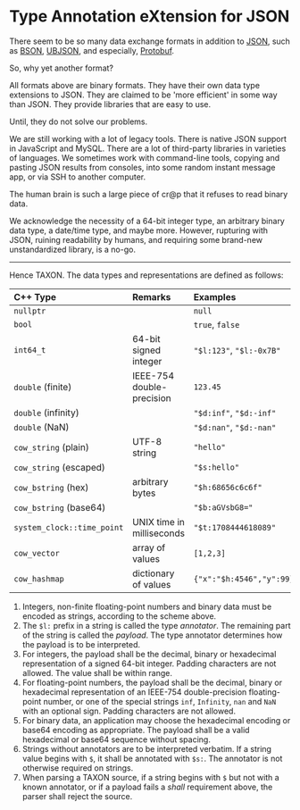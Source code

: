 # Type Annotation eXtension for JSON

There seem to be so many data exchange formats in addition to [JSON](https://www.json.org/),
such as [BSON](https://www.json.org/), [UBJSON](https://ubjson.org/), and especially,
[Protobuf](https://protobuf.dev/).

So, why yet another format?

All formats above are binary formats. They have their own data type extensions
to JSON. They are claimed to be 'more efficient' in some way than JSON. They
provide libraries that are easy to use.

Until, they do not solve our problems.

We are still working with a lot of legacy tools. There is native JSON support
in JavaScript and MySQL. There are a lot of third-party libraries in varieties
of languages. We sometimes work with command-line tools, copying and pasting
JSON results from consoles, into some random instant message app, or via SSH
to another computer.

The human brain is such a large piece of cr@p that it refuses to read binary
data.

We acknowledge the necessity of a 64-bit integer type, an arbitrary binary data
type, a date/time type, and maybe more. However, rupturing with JSON, ruining
readability by humans, and requiring some brand-new unstandardized library, is
a no-go.

---

Hence TAXON. The data types and representations are defined as follows:

|C++ Type                    |Remarks                    |Examples                  |
|:---------------------------|:--------------------------|:-------------------------|
|`nullptr`                   |                           |`null`                    |
|`bool`                      |                           |`true`, `false`           |
|`int64_t`                   |64-bit signed integer      |`"$l:123"`, `"$l:-0x7B"`  |
|`double` (finite)           |IEEE-754 double-precision  |`123.45`                  |
|`double` (infinity)         |                           |`"$d:inf"`, `"$d:-inf"`   |
|`double` (NaN)              |                           |`"$d:nan"`, `"$d:-nan"`   |
|`cow_string` (plain)        |UTF-8 string               |`"hello"`                 |
|`cow_string` (escaped)      |                           |`"$s:hello"`              |
|`cow_bstring` (hex)         |arbitrary bytes            |`"$h:68656c6c6f"`         |
|`cow_bstring` (base64)      |                           |`"$b:aGVsbG8="`           |
|`system_clock::time_point`  |UNIX time in milliseconds  |`"$t:1708444618089"`      |
|`cow_vector`                |array of values            |`[1,2,3]`                 |
|`cow_hashmap`               |dictionary of values       |`{"x":"$h:4546","y":99}`  |

1. Integers, non-finite floating-point numbers and binary data must be encoded
   as strings, according to the scheme above.
2. The `$l:` prefix in a string is called the type _annotator_. The remaining
   part of the string is called the _payload_. The type annotator determines
   how the payload is to be interpreted.
3. For integers, the payload shall be the decimal, binary or hexadecimal
   representation of a signed 64-bit integer. Padding characters are not
   allowed. The value shall be within range.
4. For floating-point numbers, the payload shall be the decimal, binary or
   hexadecimal representation of an IEEE-754 double-precision floating-point
   number, or one of the special strings `inf`, `Infinity`, `nan` and `NaN`
   with an optional sign. Padding characters are not allowed.
5. For binary data, an application may choose the hexadecimal encoding or
   base64 encoding as appropriate. The payload shall be a valid hexadecimal or
   base64 sequence without spacing.
6. Strings without annotators are to be interpreted verbatim. If a string value
   begins with `$`, it shall be annotated with `$s:`. The annotator is not
   otherwise required on strings.
7. When parsing a TAXON source, if a string begins with `$` but not with a
   known annotator, or if a payload fails a _shall_ requirement above, the
   parser shall reject the source.

